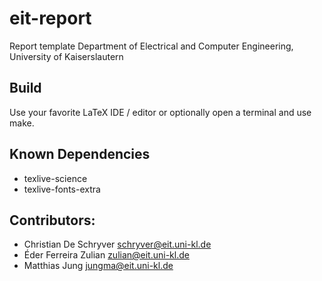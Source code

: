 # eit-report
Report template Department of Electrical and Computer Engineering, University of Kaiserslautern

## Build
Use your favorite LaTeX IDE / editor or optionally open a terminal and use make.

## Known Dependencies
* texlive-science
* texlive-fonts-extra

## Contributors:
* Christian De Schryver <schryver@eit.uni-kl.de>
* Éder Ferreira Zulian <zulian@eit.uni-kl.de>
* Matthias Jung <jungma@eit.uni-kl.de>
